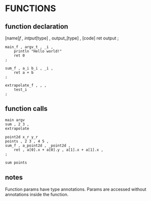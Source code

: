 # FUNCTIONS

## function declaration

[name]_f , intput_[type] , output_[type] ,
    [code]
    ret output
;

```nerva
main_f , argv_t , _i ,
    println "Hello world!"
    ret 0
;

sum_f , a_i b_i , _i ,
    ret a + b
;

extrapolate_f , , ,
    test_i
;
```

## function calls

```nerva
main argv
sum , 2 3 ,
extrapolate

point2d x_r y_r
points , 2 3 , 4 5 ,
sum_f , a_point2d , _point2d ,
    ret , a[0].x + a[0].y , a[1].x + a[1].x ,
;

sum points
```

## notes

Function params have type annotations.
Params are accessed without annotations inside the function.
